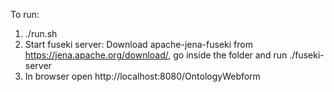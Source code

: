 To run:
1. ./run.sh
2. Start fuseki server: Download apache-jena-fuseki from https://jena.apache.org/download/, go inside the folder and run ./fuseki-server 
3. In browser open http://localhost:8080/OntologyWebform
